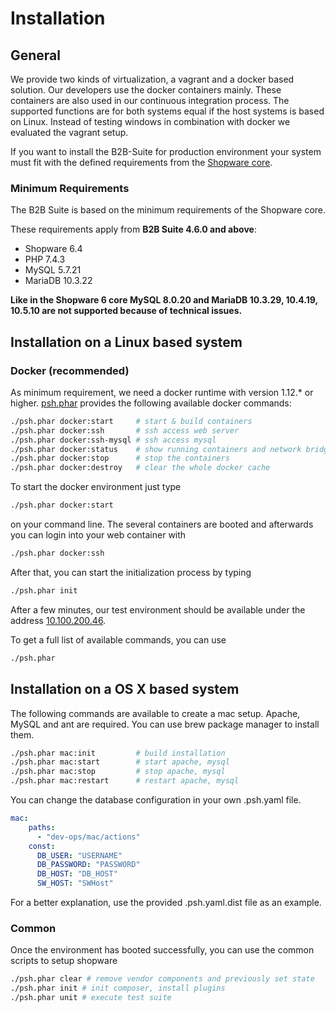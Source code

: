 # Installation

## General

We provide two kinds of virtualization, a vagrant and a docker based solution. Our developers use the docker containers mainly.
These containers are also used in our continuous integration process. The supported functions are for both systems equal if the host systems is based on Linux.
Instead of testing windows in combination with docker we evaluated the vagrant setup.

If you want to install the B2B-Suite for production environment your system must fit with the defined requirements from the [Shopware core](https://developers.shopware.com/sysadmins-guide/system-requirements/).

### Minimum Requirements

The B2B Suite is based on the minimum requirements of the Shopware core.

These requirements apply from **B2B Suite 4.6.0 and above**:

* Shopware 6.4
* PHP 7.4.3
* MySQL 5.7.21
* MariaDB 10.3.22

**Like in the Shopware 6 core MySQL 8.0.20 and MariaDB 10.3.29, 10.4.19, 10.5.10 are not supported because of technical issues.**

## Installation on a Linux based system

### Docker (recommended)

As minimum requirement, we need a docker runtime with version 1.12.* or higher. [psh.phar](https://github.com/shopwareLabs/psh) provides the following available docker commands:

```sh
./psh.phar docker:start     # start & build containers
./psh.phar docker:ssh       # ssh access web server
./psh.phar docker:ssh-mysql # ssh access mysql
./psh.phar docker:status    # show running containers and network bridges
./psh.phar docker:stop      # stop the containers
./psh.phar docker:destroy   # clear the whole docker cache
```

To start the docker environment just type

```sh
./psh.phar docker:start
```

on your command line. The several containers are booted and afterwards you can login into your web container with

```sh
./psh.phar docker:ssh
```

After that, you can start the initialization process by typing

```sh
./psh.phar init
```

After a few minutes, our test environment should be available under the address [10.100.200.46](http://10.100.200.46).

To get a full list of available commands, you can use

```sh
./psh.phar
```

## Installation on a OS X based system

The following commands are available to create a mac setup. Apache, MySQL and ant are
required. You can use brew package manager to install them.

```sh
./psh.phar mac:init         # build installation
./psh.phar mac:start        # start apache, mysql 
./psh.phar mac:stop         # stop apache, mysql
./psh.phar mac:restart      # restart apache, mysql
```

You can change the database configuration in your own .psh.yaml file.

```yaml
mac:
    paths:
      - "dev-ops/mac/actions"
    const:
      DB_USER: "USERNAME"
      DB_PASSWORD: "PASSWORD"
      DB_HOST: "DB_HOST"
      SW_HOST: "SWHost"
```

For a better explanation, use the provided .psh.yaml.dist file as an example.

### Common

Once the environment has booted successfully, you can use the common scripts to setup shopware

```sh
./psh.phar clear # remove vendor components and previously set state
./psh.phar init # init composer, install plugins
./psh.phar unit # execute test suite
```
